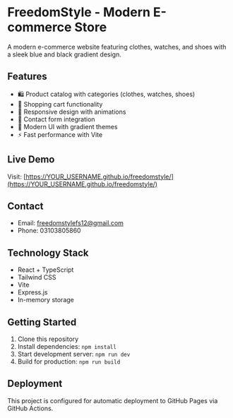 # FreedomStyle - Modern E-commerce Store

A modern e-commerce website featuring clothes, watches, and shoes with a sleek blue and black gradient design.

## Features

- 🛍️ Product catalog with categories (clothes, watches, shoes)
- 🛒 Shopping cart functionality
- 📱 Responsive design with animations
- 📧 Contact form integration
- 🎨 Modern UI with gradient themes
- ⚡ Fast performance with Vite

## Live Demo

Visit: [https://YOUR_USERNAME.github.io/freedomstyle/](https://YOUR_USERNAME.github.io/freedomstyle/)

## Contact

- Email: freedomstylefs12@gmail.com
- Phone: 03103805860

## Technology Stack

- React + TypeScript
- Tailwind CSS
- Vite
- Express.js
- In-memory storage

## Getting Started

1. Clone this repository
2. Install dependencies: `npm install`
3. Start development server: `npm run dev`
4. Build for production: `npm run build`

## Deployment

This project is configured for automatic deployment to GitHub Pages via GitHub Actions.